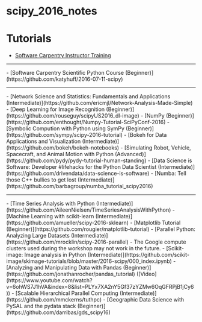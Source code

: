 # scipy_2016_notes

# Tutorials

- [Software Carpentry Instructor Training](https://swcarpentry.github.io/instructor-training/)
<hr>
- [Software Carpentry Scientific Python Course (Beginner)](https://github.com/katyhuff/2016-07-11-scipy)
<hr>
- [Network Science and Statistics: Fundamentals and Applications (Intermediate)](https://github.com/ericmjl/Network-Analysis-Made-Simple)
- [Deep Learning for Image Recognition (Beginner)](https://github.com/rouseguy/scipyUS2016_dl-image)
- [NumPy (Beginner)](https://github.com/enthought/Numpy-Tutorial-SciPyConf-2016)
- [Symbolic Compution with Python using SymPy (Beginner)](https://github.com/sympy/scipy-2016-tutorial)
- [Bokeh for Data Applications and Visualization (Intermediate)](https://github.com/bokeh/bokeh-notebooks)
- [Simulating Robot, Vehicle, Spacecraft, and Animal Motion with Python (Advanced)](https://github.com/pydy/pydy-tutorial-human-standing)
- [Data Science is Software: Developer #lifehacks for the Python Data Scientist (Intermediate)](https://github.com/drivendata/data-science-is-software)
- [Numba: Tell those C++ bullies to get lost (Intermediate)](https://github.com/barbagroup/numba_tutorial_scipy2016)
<hr>
- [Time Series Analysis with Python (Intermediate)](https://github.com/AileenNielsen/TimeSeriesAnalysisWithPython)
- [Machine Learning with scikit-learn (Intermediate)](https://github.com/amueller/scipy-2016-sklearn)
- [Matplotlib Tutorial (Beginner)](https://github.com/rougier/matplotlib-tutorial)
- [Parallel Python: Analyzing Large Datasets (Intermediate)](https://github.com/mrocklin/scipy-2016-parallel)
    - The Google compute clusters used during the workshop may not work in the future.
- [Scikit-image: Image analysis in Python (Intermediate)](https://github.com/scikit-image/skimage-tutorials/blob/master/2016-scipy/000_index.ipynb)
- [Analyzing and Manipulating Data with Pandas (Beginner)](https://github.com/jonathanrocher/pandas_tutorial) ([Video](https://www.youtube.com/watch?v=6ohWS7J1hVA&index=8&list=PLYx7XA2nY5Gf37zYZMw6OqGFRPjB1jCy6))
- [Scalable Hierarchical Parallel Computing (Intermediate)](https://github.com/mmckerns/tuthpc)
- [Geographic Data Science with PySAL and the pydata stack (Beginner)](https://github.com/darribas/gds_scipy16)
